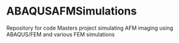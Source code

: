 # ABAQUSAFMSimulations
Repository for code Masters project simulating AFM imaging using ABAQUS/FEM and various FEM simulations

